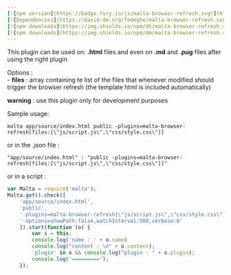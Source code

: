 ```yaml
---
[![npm version](https://badge.fury.io/js/malta-browser-refresh.svg)](http://badge.fury.io/js/malta-browser-refresh)
[![Dependencies](https://david-dm.org/fedeghe/malta-browser-refresh.svg)](https://david-dm.org/fedeghe/malta-browser-refresh)
[![npm downloads](https://img.shields.io/npm/dt/malta-browser-refresh.svg)](https://npmjs.org/package/malta-browser-refresh)
[![npm downloads](https://img.shields.io/npm/dm/malta-browser-refresh.svg)](https://npmjs.org/package/malta-browser-refresh)  
---  
```


This plugin can be used on: **.html** files and even on **.md** and **.pug** files after using the right plugin

Options :   
	- **files** : array containing te list of the files that whenever modified should trigger the browser refresh (the template html is included automatically)

 **warning** : use this plugin only for development purposes


Sample usage:  
```
malta app/source/index.html public -plugins=malta-browser-refresh[files:[\"js/script.js\",\"css/style.css\"]]
```
or in the .json file :
```
"app/source/index.html" : "public -plugins=malta-browser-refresh[files:[\"js/script.js\",\"css/style.css\"]]"
```
or in a script : 
``` js
var Malta = require('malta');
Malta.get().check([
    'app/source/index.html',
    'public',
    '-plugins=malta-browser-refresh[\"js/script.js\",\"css/style.css\"]',
    '-options=showPath:false,watchInterval:500,verbose:0'
    ]).start(function (o) {
        var s = this;
        console.log('name : ' + o.name)
        console.log("content : \n" + o.content);
        'plugin' in o && console.log("plugin : " + o.plugin);
        console.log('=========');
    });
```